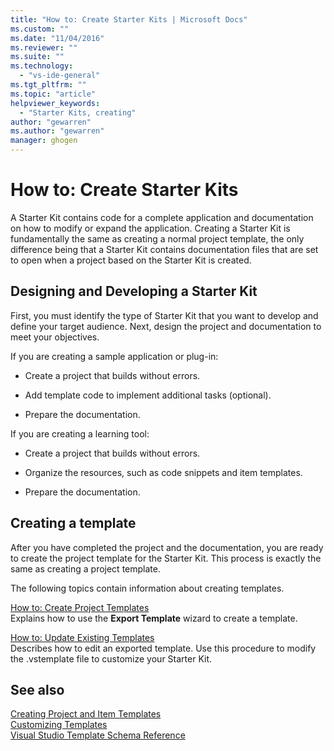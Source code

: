 ```yaml
---
title: "How to: Create Starter Kits | Microsoft Docs"
ms.custom: ""
ms.date: "11/04/2016"
ms.reviewer: ""
ms.suite: ""
ms.technology: 
  - "vs-ide-general"
ms.tgt_pltfrm: ""
ms.topic: "article"
helpviewer_keywords: 
  - "Starter Kits, creating"
author: "gewarren"
ms.author: "gewarren"
manager: ghogen
---
```

# How to: Create Starter Kits

A Starter Kit contains code for a complete application and documentation on how to modify or expand the application. Creating a Starter Kit is fundamentally the same as creating a normal project template, the only difference being that a Starter Kit contains documentation files that are set to open when a project based on the Starter Kit is created.

## Designing and Developing a Starter Kit

First, you must identify the type of Starter Kit that you want to develop and define your target audience. Next, design the project and documentation to meet your objectives.

If you are creating a sample application or plug-in:

- Create a project that builds without errors.

- Add template code to implement additional tasks (optional).

- Prepare the documentation.

If you are creating a learning tool:

- Create a project that builds without errors.

- Organize the resources, such as code snippets and item templates.

- Prepare the documentation.

## Creating a template

After you have completed the project and the documentation, you are ready to create the project template for the Starter Kit. This process is exactly the same as creating a project template.

The following topics contain information about creating templates.

[How to: Create Project Templates](../ide/how-to-create-project-templates.md)  
Explains how to use the **Export Template** wizard to create a template.

[How to: Update Existing Templates](../ide/how-to-update-existing-templates.md)  
Describes how to edit an exported template. Use this procedure to modify the .vstemplate file to customize your Starter Kit.

## See also

[Creating Project and Item Templates](../ide/creating-project-and-item-templates.md)  
[Customizing Templates](../ide/customizing-project-and-item-templates.md)  
[Visual Studio Template Schema Reference](../extensibility/visual-studio-template-schema-reference.md)